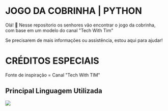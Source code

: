 <h1><b>JOGO DA COBRINHA | PYTHON</b></h1>

Olá! 👋
Nesse repositorio os senhores vão encontrar o jogo da cobrinha, com base em um
modelo do canal "Tech With Tim"

Se precisarem de mais informações ou assistência, estou aqui para ajudar!

# CRÉDITOS ESPECIAIS
Fonte de inspiração = Canal "Tech With TIM"

## Principal Linguagem Utilizada
<img src="https://skillicons.dev/icons?i=python" />
